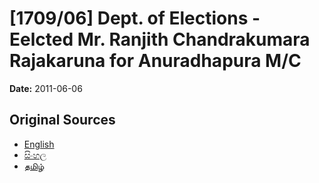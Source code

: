 # [1709/06] Dept. of Elections - Eelcted Mr. Ranjith Chandrakumara Rajakaruna for Anuradhapura M/C

**Date:** 2011-06-06

## Original Sources

- [English](https://documents.gov.lk/view/extra-gazettes/2011/6/1709-06_E.pdf)
- [සිංහල](https://documents.gov.lk/view/extra-gazettes/2011/6/1709-06_S.pdf)
- [தமிழ்](https://documents.gov.lk/view/extra-gazettes/2011/6/1709-06_T.pdf)
